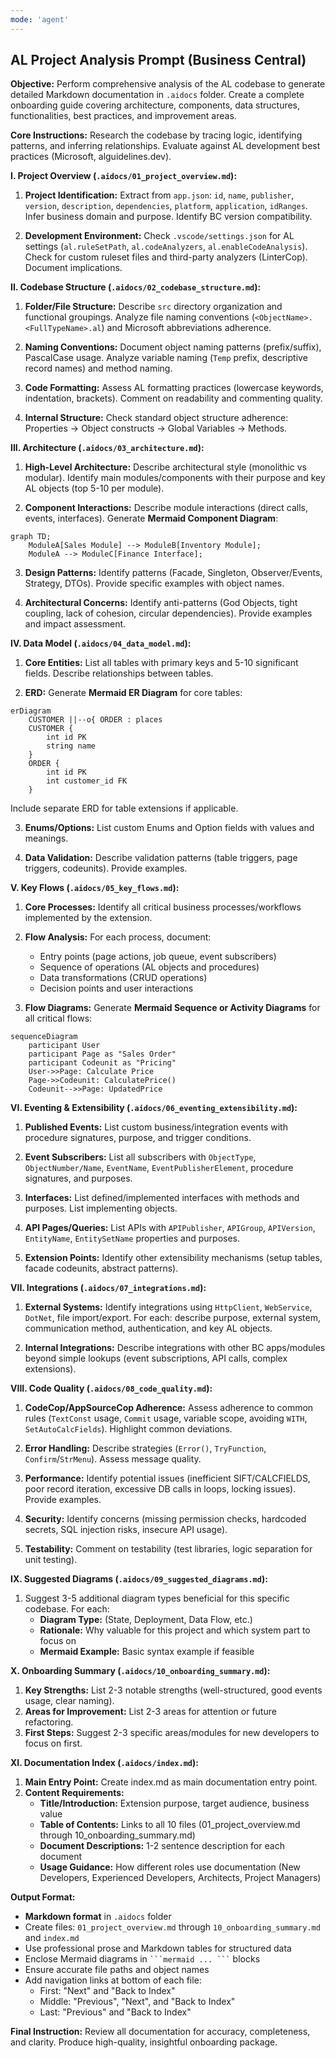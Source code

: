 ```yaml
---
mode: 'agent'
---
```

## AL Project Analysis Prompt (Business Central)

**Objective:** Perform comprehensive analysis of the AL codebase to generate detailed Markdown documentation in `.aidocs` folder. Create a complete onboarding guide covering architecture, components, data structures, functionalities, best practices, and improvement areas.

**Core Instructions:** Research the codebase by tracing logic, identifying patterns, and inferring relationships. Evaluate against AL development best practices (Microsoft, alguidelines.dev).

**I. Project Overview (`.aidocs/01_project_overview.md`):**

1. **Project Identification:** Extract from `app.json`: `id`, `name`, `publisher`, `version`, `description`, `dependencies`, `platform`, `application`, `idRanges`. Infer business domain and purpose. Identify BC version compatibility.

2. **Development Environment:** Check `.vscode/settings.json` for AL settings (`al.ruleSetPath`, `al.codeAnalyzers`, `al.enableCodeAnalysis`). Check for custom ruleset files and third-party analyzers (LinterCop). Document implications.

**II. Codebase Structure (`.aidocs/02_codebase_structure.md`):**

1. **Folder/File Structure:** Describe `src` directory organization and functional groupings. Analyze file naming conventions (`<ObjectName>.<FullTypeName>.al`) and Microsoft abbreviations adherence.

2. **Naming Conventions:** Document object naming patterns (prefix/suffix), PascalCase usage. Analyze variable naming (`Temp` prefix, descriptive record names) and method naming.

3. **Code Formatting:** Assess AL formatting practices (lowercase keywords, indentation, brackets). Comment on readability and commenting quality.

4. **Internal Structure:** Check standard object structure adherence: Properties → Object constructs → Global Variables → Methods.

**III. Architecture (`.aidocs/03_architecture.md`):**

1. **High-Level Architecture:** Describe architectural style (monolithic vs modular). Identify main modules/components with their purpose and key AL objects (top 5-10 per module).

2. **Component Interactions:** Describe module interactions (direct calls, events, interfaces). Generate **Mermaid Component Diagram**:
```mermaid
graph TD;
    ModuleA[Sales Module] --> ModuleB[Inventory Module];
    ModuleA --> ModuleC[Finance Interface];
```

3. **Design Patterns:** Identify patterns (Facade, Singleton, Observer/Events, Strategy, DTOs). Provide specific examples with object names.

4. **Architectural Concerns:** Identify anti-patterns (God Objects, tight coupling, lack of cohesion, circular dependencies). Provide examples and impact assessment.

**IV. Data Model (`.aidocs/04_data_model.md`):**

1. **Core Entities:** List all tables with primary keys and 5-10 significant fields. Describe relationships between tables.

2. **ERD:** Generate **Mermaid ER Diagram** for core tables:
```mermaid
erDiagram
    CUSTOMER ||--o{ ORDER : places
    CUSTOMER {
        int id PK
        string name
    }
    ORDER {
        int id PK
        int customer_id FK
    }
```
Include separate ERD for table extensions if applicable.

3. **Enums/Options:** List custom Enums and Option fields with values and meanings.

4. **Data Validation:** Describe validation patterns (table triggers, page triggers, codeunits). Provide examples.

**V. Key Flows (`.aidocs/05_key_flows.md`):**

1. **Core Processes:** Identify all critical business processes/workflows implemented by the extension.

2. **Flow Analysis:** For each process, document:
   - Entry points (page actions, job queue, event subscribers)
   - Sequence of operations (AL objects and procedures)
   - Data transformations (CRUD operations)
   - Decision points and user interactions

3. **Flow Diagrams:** Generate **Mermaid Sequence or Activity Diagrams** for all critical flows:
```mermaid
sequenceDiagram
    participant User
    participant Page as "Sales Order"
    participant Codeunit as "Pricing"
    User->>Page: Calculate Price
    Page->>Codeunit: CalculatePrice()
    Codeunit-->>Page: UpdatedPrice
```

**VI. Eventing & Extensibility (`.aidocs/06_eventing_extensibility.md`):**

1. **Published Events:** List custom business/integration events with procedure signatures, purpose, and trigger conditions.

2. **Event Subscribers:** List all subscribers with `ObjectType`, `ObjectNumber/Name`, `EventName`, `EventPublisherElement`, procedure signatures, and purposes.

3. **Interfaces:** List defined/implemented interfaces with methods and purposes. List implementing objects.

4. **API Pages/Queries:** List APIs with `APIPublisher`, `APIGroup`, `APIVersion`, `EntityName`, `EntitySetName` properties and purposes.

5. **Extension Points:** Identify other extensibility mechanisms (setup tables, facade codeunits, abstract patterns).

**VII. Integrations (`.aidocs/07_integrations.md`):**

1. **External Systems:** Identify integrations using `HttpClient`, `WebService`, `DotNet`, file import/export. For each: describe purpose, external system, communication method, authentication, and key AL objects.

2. **Internal Integrations:** Describe integrations with other BC apps/modules beyond simple lookups (event subscriptions, API calls, complex extensions).

**VIII. Code Quality (`.aidocs/08_code_quality.md`):**

1. **CodeCop/AppSourceCop Adherence:** Assess adherence to common rules (`TextConst` usage, `Commit` usage, variable scope, avoiding `WITH`, `SetAutoCalcFields`). Highlight common deviations.

2. **Error Handling:** Describe strategies (`Error()`, `TryFunction`, `Confirm`/`StrMenu`). Assess message quality.

3. **Performance:** Identify potential issues (inefficient SIFT/CALCFIELDS, poor record iteration, excessive DB calls in loops, locking issues). Provide examples.

4. **Security:** Identify concerns (missing permission checks, hardcoded secrets, SQL injection risks, insecure API usage).

5. **Testability:** Comment on testability (test libraries, logic separation for unit testing).

**IX. Suggested Diagrams (`.aidocs/09_suggested_diagrams.md`):**

1. Suggest 3-5 additional diagram types beneficial for this specific codebase. For each:
   - **Diagram Type:** (State, Deployment, Data Flow, etc.)
   - **Rationale:** Why valuable for this project and which system part to focus on
   - **Mermaid Example:** Basic syntax example if feasible

**X. Onboarding Summary (`.aidocs/10_onboarding_summary.md`):**

1. **Key Strengths:** List 2-3 notable strengths (well-structured, good events usage, clear naming).
2. **Areas for Improvement:** List 2-3 areas for attention or future refactoring.
3. **First Steps:** Suggest 2-3 specific areas/modules for new developers to focus on first.

**XI. Documentation Index (`.aidocs/index.md`):**

1. **Main Entry Point:** Create index.md as main documentation entry point.
2. **Content Requirements:**
   - **Title/Introduction:** Extension purpose, target audience, business value
   - **Table of Contents:** Links to all 10 files (01_project_overview.md through 10_onboarding_summary.md)
   - **Document Descriptions:** 1-2 sentence description for each document
   - **Usage Guidance:** How different roles use documentation (New Developers, Experienced Developers, Architects, Project Managers)

**Output Format:**

- **Markdown format** in `.aidocs` folder
- Create files: `01_project_overview.md` through `10_onboarding_summary.md` and `index.md`
- Use professional prose and Markdown tables for structured data
- Enclose Mermaid diagrams in ` ```mermaid ... ``` ` blocks
- Ensure accurate file paths and object names
- Add navigation links at bottom of each file:
  - First: "Next" and "Back to Index"
  - Middle: "Previous", "Next", and "Back to Index"
  - Last: "Previous" and "Back to Index"

**Final Instruction:** Review all documentation for accuracy, completeness, and clarity. Produce high-quality, insightful onboarding package.
